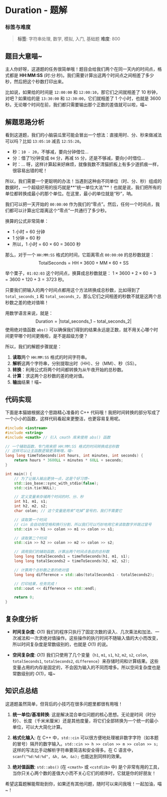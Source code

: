 # Duration - 题解

### 标签与难度
> **标签**: 字符串处理, 数学, 模拟, 入门, 基础题
> **难度**: 800

## 题目大意喵~

主人你好呀，这道题的任务很简单哦！题目会给我们两个在同一天内的时间点，格式都是 **HH:MM:SS** (时:分:秒)。我们需要计算出这两个时间点之间相差了多少秒，然后把这个秒数打印出来。

比如说，如果给的时间是 `12:00:00` 和 `12:00:10`，那它们之间就相差了 10 秒钟，对吧？如果给的是 `13:30:00` 和 `12:30:00`，它们就相差了 1 个小时，也就是 3600 秒。无论哪个时间在前，我们都只需要输出那个正数的差值就可以啦，喵~

## 解题思路分析

看到这道题，我们的小脑袋瓜里可能会冒出一个想法：直接用时、分、秒来做减法可以吗？比如 `13:05:10` 减去 `12:55:20`。
- 秒：`10 - 20`，不够减，要向分钟借位...
- 分：借了1分钟变成 `04` 分，再减 `55` 分，还是不够减，要向小时借位...
- 时：...
呀，这样计算起来好麻烦，就像我数不清猫抓板上有多少道抓痕一样，很容易出错的呢！

所以，我们需要一个更聪明的办法！当遇到这种由不同单位（时、分、秒）组成的数据时，一个超级好用的技巧就是**“统一单位大法”**！也就是说，我们把所有的单位都转换成最小的那个单位。在这里，最小的单位就是“秒”，呐。

我们可以把一天开始的 `00:00:00` 作为我们的“零点”。然后，任何一个时间点，我们都可以计算出它距离这个“零点”一共通行了多少秒。

换算的公式非常简单：
- 1 小时 = 60 分钟
- 1 分钟 = 60 秒
- 所以，1 小时 = 60 × 60 = 3600 秒

那么，对于一个 `HH:MM:SS` 格式的时间，它距离零点 `00:00:00` 的总秒数就是：
$$
\text{TotalSeconds} = \text{HH} \times 3600 + \text{MM} \times 60 + \text{SS}
$$

举个栗子，`01:02:03` 这个时间点，换算成总秒数就是：
$1 \times 3600 + 2 \times 60 + 3 = 3600 + 120 + 3 = 3723$ 秒。

只要我们把输入的两个时间点都用这个方法转换成总秒数，比如得到了 `total_seconds_1` 和 `total_seconds_2`，那么它们之间相差的秒数不就是这两个总秒数之差的绝对值嘛！

用数学语言来说，就是：
$$
\text{Duration} = |\text{total\_seconds\_1} - \text{total\_seconds\_2}|
$$
使用绝对值函数 `abs()` 可以确保我们得到的结果永远是正数，就不用关心哪个时间更早哪个时间更晚啦，是不是超级方便？

所以，我们的解题步骤就是：
1.  **读取**两个 `HH:MM:SS` 格式的时间字符串。
2.  **解析**这两个字符串，分别提取出时（HH）、分（MM）、秒（SS）。
3.  **转换**：利用公式将两个时间都转换为从午夜开始的总秒数。
4.  **计算**：求这两个总秒数的差的绝对值。
5.  **输出**结果！喵~

## 代码实现

下面是本猫娘根据这个思路精心准备的 C++ 代码哦！我把时间转换的部分写成了一个小小的函数，这样代码看起来更整洁，也更容易复用呢。

```cpp
#include <iostream>
#include <string>
#include <cmath> // 引入 cmath 库来使用 abs() 函数

// 一个辅助函数，专门用来把 HH:MM:SS 格式的时间转换成总秒数
// 这样可以让主函数逻辑更清晰哦，喵~
long long timeToSeconds(int hours, int minutes, int seconds) {
    return hours * 3600LL + minutes * 60LL + seconds;
}

int main() {
    // 为了让输入输出更快一点，这是个好习惯~
    std::ios_base::sync_with_stdio(false);
    std::cin.tie(NULL);

    // 定义变量来存储两个时间的时、分、秒
    int h1, m1, s1;
    int h2, m2, s2;
    char colon; // 这个变量是用来“吃掉”冒号的，我们不需要它

    // 读取第一个时间
    // cin 会自动按空格和换行分割，所以我们可以巧妙地用它来读取数字并跳过冒号
    std::cin >> h1 >> colon >> m1 >> colon >> s1;

    // 读取第二个时间
    std::cin >> h2 >> colon >> m2 >> colon >> s2;

    // 调用我们的辅助函数，计算出两个时间点各自的总秒数
    long long totalSeconds1 = timeToSeconds(h1, m1, s1);
    long long totalSeconds2 = timeToSeconds(h2, m2, s2);

    // 计算两个总秒数之差的绝对值
    long long difference = std::abs(totalSeconds1 - totalSeconds2);

    // 打印结果，任务完成！
    std::cout << difference << std::endl;

    return 0;
}
```

## 复杂度分析

- **时间复杂度**: $O(1)$
  我们的程序只执行了固定次数的读入、几次乘法和加法、一次减法和一次求绝对值操作。这些操作的执行时间不随输入值的大小而改变，所以时间复杂度是常数级别的，也就是 $O(1)$ 的说。

- **空间复杂度**: $O(1)$
  我们只使用了几个变量（`h1`, `m1`, `s1`, `h2`, `m2`, `s2`, `colon`, `totalSeconds1`, `totalSeconds2`, `difference`）来存储时间和计算结果。这些变量占用的内存是固定的，不会因为输入的不同而增多。所以空间复杂度也是常数级别的 $O(1)$，喵~

## 知识点总结

这道题虽然简单，但背后的小技巧在很多问题里都很有用哦！

1.  **统一单位/基准转换**: 这是解决混合单位问题的核心思想。无论是时间（时分秒）、长度（千米米厘米）还是其他度量，将它们全部转换为一个统一的最小单位，可以大大简化计算。

2.  **格式化输入**: 在 C++ 中，`std::cin` 可以很方便地处理被非数字字符（如本题的冒号）隔开的数字输入。`std::cin >> h >> colon >> m >> colon >> s;` 这样的写法比手动解析字符串要简洁和安全得多。在 C 语言中，`scanf("%d:%d:%d", &h, &m, &s);` 也能达到同样的效果。

3.  **绝对值函数**: `std::abs()` (在 `<cmath>` 或 `<cstdlib>` 中) 是个非常有用的工具，当你只关心两个数的差值大小而不关心它们的顺序时，它就是你的好朋友！

希望这篇题解能帮助到你，如果还有其他问题，随时可以来问我哦！一起加油，喵~！
